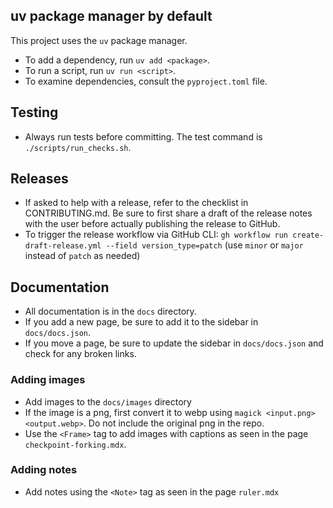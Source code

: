## uv package manager by default

This project uses the `uv` package manager.

- To add a dependency, run `uv add <package>`.
- To run a script, run `uv run <script>`.
- To examine dependencies, consult the `pyproject.toml` file.

## Testing

- Always run tests before committing. The test command is `./scripts/run_checks.sh`.

## Releases

- If asked to help with a release, refer to the checklist in CONTRIBUTING.md. Be sure to first share a draft of the release notes with the user before actually publishing the release to GitHub.
- To trigger the release workflow via GitHub CLI: `gh workflow run create-draft-release.yml --field version_type=patch` (use `minor` or `major` instead of `patch` as needed)

## Documentation

- All documentation is in the `docs` directory.
- If you add a new page, be sure to add it to the sidebar in `docs/docs.json`.
- If you move a page, be sure to update the sidebar in `docs/docs.json` and check for any broken links.

### Adding images

- Add images to the `docs/images` directory
- If the image is a png, first convert it to webp using `magick <input.png> <output.webp>`. Do not include the original png in the repo.
- Use the `<Frame>` tag to add images with captions as seen in the page `checkpoint-forking.mdx`.

### Adding notes

- Add notes using the `<Note>` tag as seen in the page `ruler.mdx`
